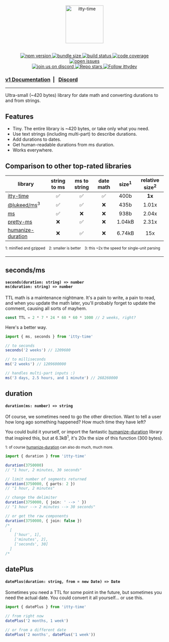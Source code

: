 <br />

<p align="center">
  <a href="https://itty.dev/itty-time">
     <img src="https://github.com/kwhitley/itty-time/assets/865416/e45b9e04-a442-43b1-9961-59d62c62e88a" alt="itty-time" height="120" />
  </a>
  <br /><br />
<p>

<p align="center">
  <a href="https://npmjs.com/package/itty-time" target="_blank">
    <img src="https://img.shields.io/npm/v/itty-time.svg?style=flat-square" alt="npm version" />
  </a>
  <a href="https://itty.ing/https://edge.bundlejs.com/?q=itty-time" target="_blank">
    <img src="https://itty.ing/https://edge.bundlejs.com/?q=itty-time&badge&badge-style=flat-square" alt="bundle size" />
  </a>
  <a href="https://github.com/kwhitley/itty-time/actions/workflows/verify.yml" target="_blank">
    <img src="https://img.shields.io/github/actions/workflow/status/kwhitley/itty-time/verify.yml?branch=v1.x&style=flat-square" alt="build status" />
  </a>
  <a href="https://coveralls.io/github/kwhitley/itty-time?branch=v1.x" target="_blank">
    <img src="https://img.shields.io/coveralls/github/kwhitley/itty-time/v1.x?style=flat-square" alt="code coverage" />
  </a>
  <!-- <a href="https://npmjs.com/package/itty-time" target="_blank">
    <img src="https://img.shields.io/npm/dw/itty-time?style=flat-square" alt="weekly downloads" />
  </a> -->
  <a href="https://github.com/kwhitley/itty-time/issues" target="_blank">
    <img src="https://img.shields.io/github/issues/kwhitley/itty-time?style=flat-square" alt="open issues" />
  </a>

  <br />

  <a href="https://discord.gg/53vyrZAu9u" target="_blank">
    <img src="https://img.shields.io/discord/832353585802903572?label=Discord&logo=Discord&style=flat-square&logoColor=fff" alt="join us on discord" />
  </a>
  <a href="https://github.com/kwhitley/itty-time" target="_blank">
    <img src="https://img.shields.io/github/stars/kwhitley/itty-time?style=social" alt="Repo stars" />
  </a>
  <a href="https://www.twitter.com/ittydev" target="_blank">
    <img src="https://img.shields.io/twitter/follow/ittydev.svg?style=social&label=Follow" alt="Follow ittydev" />
  </a>
</p>

###  [v1 Documentation](https://itty.dev/itty-time) &nbsp;| &nbsp; [Discord](https://discord.gg/53vyrZAu9u) 

---

Ultra-small (~420 bytes) library for date math and converting durations to and from strings.

## Features

- Tiny. The entire library is ~420 bytes, or take only what you need.
- Use text strings (including multi-part) to describe durations.
- Add durations to dates.
- Get human-readable durations from ms duration.
- Works everywhere.

## Comparison to other top-rated libraries
| library | string to ms | ms to string | date math | size<sup>1</sup> | relative size<sup>2</sup> | 
| --- | :-: | :-: | :-: | :-: | :-: |
| [itty-time](https://www.npmjs.com/package/itty-time) | ✅ | ✅ | ✅ | 400b | **1x** |
| [@lukeed/ms](https://www.npmjs.com/package/@lukeed/ms)<sup>3</sup> | ✅ | ✅ | ❌ | 435b | 1.01x |
| [ms](https://www.npmjs.com/package/ms) | ✅ | ❌ | ❌ | 938b | 2.04x |
| [pretty-ms](https://www.npmjs.com/package/pretty-ms) | ❌ | ✅ | ❌ | 1.04kB | 2.31x |
| [humanize-duration](https://www.npmjs.com/package/humanize-duration) | ❌ | ✅ | ❌ | 6.74kB | 15x |

<sup>1: minified and gzipped</sup> &nbsp;
<sup>2: smaller is better</sup> &nbsp;
<sup>3: this ~2x the speed for single-unit parsing</sup>

---

## seconds/ms
<h4>
  <code>seconds(duration: string) => number</code><br />
  <code>ms(duration: string) => number</code><br />
</h4>

TTL math is a maintenance nightmare. It's a pain to write, a pain to read, and when you update the math later, you'll probably forget to update the comment, causing all sorts of mayhem.

```ts
const TTL = 2 * 7 * 24 * 60 * 60 * 1000 // 2 weeks, right?
```

Here's a better way.

```ts
import { ms, seconds } from 'itty-time'

// to seconds
seconds('2 weeks') // 1209600

// to milliseconds
ms('2 weeks') // 1209600000

// handles multi-part inputs :)
ms('3 days, 2.5 hours, and 1 minute') // 268260000
```

## duration
<h4>
  <code>duration(ms: number) => string</code>
</h4>

Of course, we sometimes need to go the other direction.  Want to tell a user how long ago something happened?  How much time they have left?  

You could build it yourself, or import the fantastic [humanize-duration](https://www.npmjs.com/package/humanize-duration) library that inspired this, but at 6.3kB<sup>1</sup>, it's 20x the size of this function (300 bytes).

<sup>1: of course [humanize-duration](https://www.npmjs.com/package/humanize-duration) can also do much, much more.</sup>

```ts
import { duration } from 'itty-time'

duration(3750000)
// "1 hour, 2 minutes, 30 seconds"

// limit number of segments returned
duration(3750000, { parts: 2 })
// "1 hour, 2 minutes"

// change the delimiter
duration(3750000, { join: ' --> ' })
// "1 hour --> 2 minutes --> 30 seconds"

// or get the raw components
duration(3750000, { join: false })
/*
  [
    ['hour', 1],
    ['minutes', 2],
    ['seconds', 30]
  ]
/*
```

## datePlus
<h4>
  <code>datePlus(duration: string, from = new Date) => Date</code>
</h4>

Sometimes you need a TTL for some point in the future, but sometimes you need the actual date.  You could convert it all yourself... or use this.

```js
import { datePlus } from 'itty-time'

// from right now
datePlus('2 months, 1 week')

// or from a different date
datePlus('2 months', datePlus('1 week'))
```
